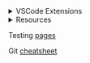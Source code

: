 <details>
<summary>VSCode Extensions</summary>

1. vscode-icons </br>
2. Import Cost </br>
3. Auto Close Tag </br>
4. Auto Complete Tag </br>
5. Auto Import </br>
6. Auto Rename Tag </br>
7. Bracket Pair Colorization Toggler </br>
8. Code Runner </br>
9. Debugger for Java </br>
10. Error Lens </br>
11. Extensions Pack for Java </br>
12. HackTheBox </br>
13. ident-rainbow </br>
14. IntelliCode </br>
15. IntelliCode API Usage Examples </br>
16. Kotlin </br>
17. Kotlin Language </br>
18. Language Support for Java(TM) by Red Hat </br>
19. Live Server (Five Server) </br>
20. Maven for Java </br>
21. Path Intellisense </br>
22. Prettier - Code formatter </br>
23. Project Manager for Java </br>
24. Pylance </br>
25. Python </br>
26. Tabnine: AI Autocomplete </br>
27. Tailwind CSS IntelliSense </br>
28. Test Runner for Java </br>
29. Thunder Client </br>
30. Markdown Preview Enhanced

</details>

<details>
<summary>Resources</summary>
<a>

1. https://gist.github.com/Ashton-W/864d09d71f7cb8e5b47ebaac02b98455
2. https://github.com/tchapi/markdown-cheatsheet

</a>
</details>

Testing [pages](https://realalf1.github.io/header.html)

Git [cheatsheet](https://education.github.com/git-cheat-sheet-education.pdf)
